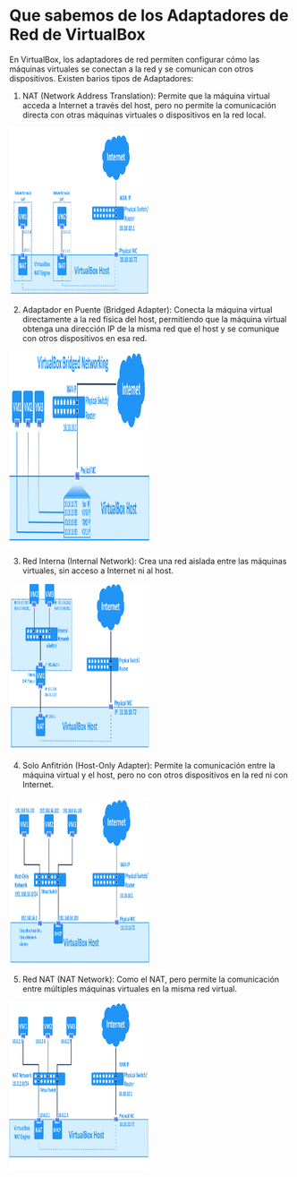 # Que sabemos de los Adaptadores de Red de VirtualBox

En VirtualBox, los adaptadores de red permiten configurar cómo las máquinas virtuales se conectan a la red y se comunican con otros dispositivos. Existen barios tipos de Adaptadores:

1. NAT (Network Address Translation): Permite que la máquina virtual acceda a Internet a través del host, pero no permite la comunicación directa con otras máquinas virtuales o dispositivos en la red local.

<img src="https://github.com/OscraSanchez/Adaptadores-de-Red/blob/main/nat.png" width="250" height="300">

2. Adaptador en Puente (Bridged Adapter): Conecta la máquina virtual directamente a la red física del host, permitiendo que la máquina virtual obtenga una dirección IP de la misma red que el host y se comunique con otros dispositivos en esa red.

<img src="https://github.com/OscraSanchez/Adaptadores-de-Red/blob/main/puente.png" width="250" height="350">

3. Red Interna (Internal Network): Crea una red aislada entre las máquinas virtuales, sin acceso a Internet ni al host.

<img src="https://github.com/OscraSanchez/Adaptadores-de-Red/blob/main/interna.png" width="250" height="300">

4. Solo Anfitrión (Host-Only Adapter): Permite la comunicación entre la máquina virtual y el host, pero no con otros dispositivos en la red ni con Internet.

<img src="https://github.com/OscraSanchez/Adaptadores-de-Red/blob/main/Host.png" width="250" height="300">

5. Red NAT (NAT Network): Como el NAT, pero permite la comunicación entre múltiples máquinas virtuales en la misma red virtual.

<img src="https://github.com/OscraSanchez/Adaptadores-de-Red/blob/main/rednat.png" width="250" height="300">
